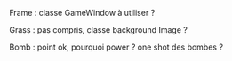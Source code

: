 Frame : classe GameWindow à utiliser ?

Grass : pas compris, classe background Image ?

Bomb : point ok, pourquoi power ? one shot des bombes ?



